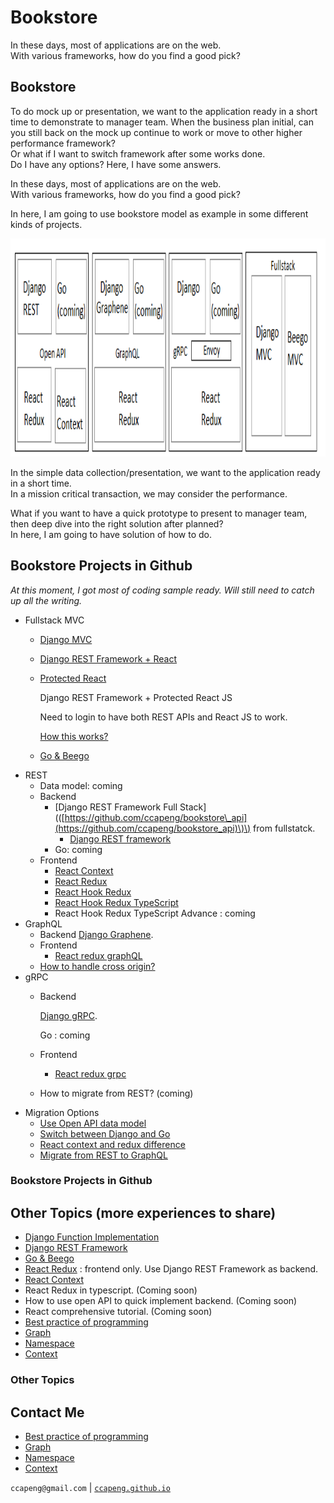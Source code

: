 # Bookstore



In these days, most of applications are on the web.  
With various frameworks, how do you find a good pick?

## Bookstore

To do mock up or presentation, we want to the application ready in a short time to demonstrate to manager team. When the business plan initial, can you still back on the mock up continue to work or move to other higher performance framework?  
Or what if I want to switch framework after some works done.  
Do I have any options? Here, I have some answers.

In these days, most of applications are on the web.  
With various frameworks, how do you find a good pick?

In here, I am going to use bookstore model as example in some different kinds of projects.

<img src="bookstore-2.png" width="766" height="349" />

In the simple data collection/presentation, we want to the application ready in a short time.  
In a mission critical transaction, we may consider the performance.

What if you want to have a quick prototype to present to manager team, then deep dive into the right solution after planned?  
In here, I am going to have solution of how to do.

## Bookstore Projects in Github

_At this moment, I got most of coding sample ready. Will still need to catch up all the writing._

* Fullstack MVC
  * [Django MVC](https://github.com/ccapeng/django-bookstore)
  * [Django REST Framework + React](https://github.com/ccapeng/bookstore_api)
  * [Protected React](https://github.com/ccapeng/bookstore_pro)  

      Django REST Framework + Protected React JS  

      Need to login to have both REST APIs and React JS to work.  

      [How this works?](./)

  * [Go & Beego](https://github.com/ccapeng/beego-bookstore)
* REST
  * Data model: coming
  * Backend
    * \[Django REST Framework Full Stack\]\(\([https://github.com/ccapeng/bookstore\_api](https://github.com/ccapeng/bookstore_api)\)\) from fullstatck.
      * [Django REST framework](topic-django-rest.md)
    * Go: coming
  * Frontend
    * [React Context](https://github.com/ccapeng/bookstore-context)
    * [React Redux](https://github.com/ccapeng/bookstore-redux)
    * [React Hook Redux](https://github.com/ccapeng/bookstore-hook-redux)
    * [React Hook Redux TypeScript](https://github.com/ccapeng/bookstore-tx-redux)
    * React Hook Redux TypeScript Advance : coming
* GraphQL
  * Backend [Django Graphene](https://github.com/ccapeng/bookstore_graphene).
  * Frontend
    * [React redux graphQL](https://github.com/ccapeng/bookstore-redux-graphql)
  * [How to handle cross origin?](topic-graphql-cross-origin.md)
* gRPC
  * Backend

      [Django gRPC](https://github.com/ccapeng/bookstore_grpc).  

      Go : coming

  * Frontend
    * [React redux grpc](https://github.com/ccapeng/bookstore-redux-grpc)
  * How to migrate from REST? \(coming\)
* Migration Options
  * [Use Open API data model](topic-use-open-api.md)
  * [Switch between Django and Go](topic-switch-between-django-and-go.md)
  * [React context and redux difference](topic-react-context-and-redux-diff.md)
  * [Migrate from REST to GraphQL](topic-rest-to-graphql.md)

### Bookstore Projects in Github

## Other Topics \(more experiences to share\)

* [Django Function Implementation](https://github.com/ccapeng/django-bookstore)
* [Django REST Framework](https://github.com/ccapeng/bookstore_api)
* [Go & Beego](https://github.com/ccapeng/beego-bookstore)
* [React Redux](https://github.com/ccapeng/bookstore-hook-redux) : frontend only. Use Django REST Framework as backend.
* [React Context](https://github.com/ccapeng/bookstore-context)
* React Redux in typescript. \(Coming soon\)
* How to use open API to quick implement backend. \(Coming soon\)
* React comprehensive tutorial. \(Coming soon\)
* [Best practice of programming](https://ccapeng.gitbook.io/programming/)
* [Graph](https://ccapeng.gitbook.io/graph/)
* [Namespace](https://ccapeng.gitbook.io/namespace/)
* [Context](https://ccapeng.gitbook.io/context/)

### Other Topics

## Contact Me

* [Best practice of programming](https://ccapeng.gitbook.io/programming/)
* [Graph](https://ccapeng.gitbook.io/graph/)
* [Namespace](https://ccapeng.gitbook.io/namespace/)
* [Context](https://ccapeng.gitbook.io/context/)

`ccapeng@gmail.com` \| [`ccapeng.github.io`](https://ccapeng.github.io)

